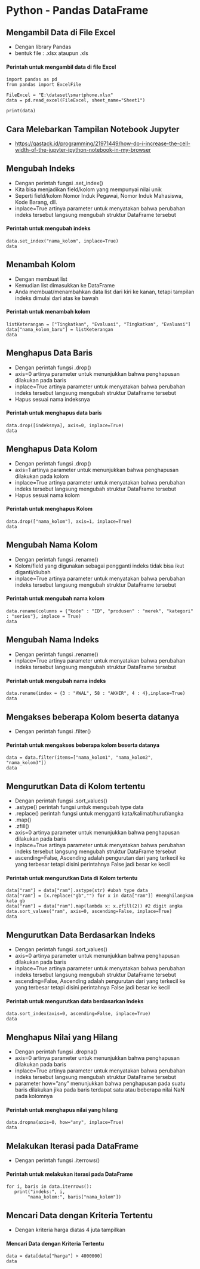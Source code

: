 
# Python - Pandas DataFrame

## Mengambil Data di File Excel
 - Dengan library Pandas
 - bentuk file : .xlsx ataupun .xls
 
#### Perintah untuk mengambil data di file Excel

```http
import pandas as pd
from pandas import ExcelFile

FileExcel = "E:\dataset\smartphone.xlsx"
data = pd.read_excel(FileExcel, sheet_name="Sheet1")

print(data)
```

## Cara Melebarkan Tampilan Notebook Jupyter 
 - https://qastack.id/programming/21971449/how-do-i-increase-the-cell-width-of-the-jupyter-ipython-notebook-in-my-browser


## Mengubah Indeks
 - Dengan perintah fungsi .set_index()
 - Kita bisa menjadikan field/kolom yang mempunyai nilai unik
 - Seperti field/kolom Nomor Induk Pegawai, Nomor Induk Mahasiswa, Kode Barang, dll.
 - inplace=True artinya parameter untuk menyatakan bahwa perubahan indeks tersebut langsung mengubah struktur DataFrame tersebut
 
 #### Perintah untuk mengubah indeks

```http
data.set_index("nama_kolom", inplace=True)
data
```

## Menambah Kolom
 - Dengan membuat list
 - Kemudian list dimasukkan ke DataFrame
 - Anda membuat/menambahkan data list dari kiri ke kanan, tetapi tampilan indeks dimulai dari atas ke bawah

 #### Perintah untuk menambah kolom

```http
listKeterangan = ["Tingkatkan", "Evaluasi", "Tingkatkan", "Evaluasi"]
data["nama_kolom_baru"] = listKeterangan
data
```

## Menghapus Data Baris 
 - Dengan perintah fungsi .drop()
 - axis=0 artinya parameter untuk menunjukkan bahwa penghapusan dilakukan pada baris
 - inplace=True artinya parameter untuk menyatakan bahwa perubahan indeks tersebut langsung mengubah struktur DataFrame tersebut
 - Hapus sesuai nama indeksnya

 #### Perintah untuk menghapus data baris

```http
data.drop([indeksnya], axis=0, inplace=True)
data
```

## Menghapus Data Kolom
 - Dengan perintah fungsi .drop()
 - axis=1 artinya parameter untuk menunjukkan bahwa penghapusan dilakukan pada kolom
 - inplace=True artinya parameter untuk menyatakan bahwa perubahan indeks tersebut langsung mengubah struktur DataFrame tersebut
 - Hapus sesuai nama kolom

 #### Perintah untuk menghapus Kolom

 ```http
data.drop(["nama_kolom"], axis=1, inplace=True)
data
```

## Mengubah Nama Kolom
 - Dengan perintah fungsi .rename()
 - Kolom/field yang digunakan sebagai pengganti indeks tidak bisa ikut diganti/diubah
 - inplace=True artinya parameter untuk menyatakan bahwa perubahan indeks tersebut langsung mengubah struktur DataFrame tersebut

 #### Perintah untuk mengubah nama kolom

 ```http
data.rename(columns = {"kode" : "ID", "produsen" : "merek", "kategori" : "series"}, inplace = True)
data
```

## Mengubah Nama Indeks
 - Dengan perintah fungsi .rename()
 - inplace=True artinya parameter untuk menyatakan bahwa perubahan indeks tersebut langsung mengubah struktur DataFrame tersebut

 #### Perintah untuk mengubah nama indeks

 ```http
data.rename(index = {3 : "AWAL", 58 : "AKHIR", 4 : 4},inplace=True) 
data
```

## Mengakses beberapa Kolom beserta datanya
 - Dengan perintah fungsi .filter()

 #### Perintah untuk mengakses beberapa kolom beserta datanya

 ```http
data = data.filter(items=["nama_kolom1", "nama_kolom2", "nama_kolom3"])
data
```

## Mengurutkan Data di Kolom tertentu
 - Dengan perintah fungsi .sort_values()
 - .astype() perintah fungsi untuk mengubah type data
 - .replace() perintah fungsi untuk mengganti kata/kalimat/huruf/angka
 - .map()
 - .zfill()
 - axis=0 artinya parameter untuk menunjukkan bahwa penghapusan dilakukan pada baris
 - inplace=True artinya parameter untuk menyatakan bahwa perubahan indeks tersebut langsung mengubah struktur DataFrame tersebut
 - ascending=False, Ascending adalah pengurutan dari yang terkecil ke yang terbesar tetapi disini perintahnya False jadi besar ke kecil

 #### Perintah untuk mengurutkan Data di Kolom tertentu

 ```http
data["ram"] = data["ram"].astype(str) #ubah type data
data["ram"] = [x.replace("gb","") for x in data["ram"]] #menghilangkan kata gb
data["ram"] = data["ram"].map(lambda x: x.zfill(2)) #2 digit angka
data.sort_values("ram", axis=0, ascending=False, inplace=True)
data
```

## Mengurutkan Data Berdasarkan Indeks
 - Dengan perintah fungsi .sort_values()
 - axis=0 artinya parameter untuk menunjukkan bahwa penghapusan dilakukan pada baris
 - inplace=True artinya parameter untuk menyatakan bahwa perubahan indeks tersebut langsung mengubah struktur DataFrame tersebut
 - ascending=False, Ascending adalah pengurutan dari yang terkecil ke yang terbesar tetapi disini perintahnya False jadi besar ke kecil
 
 #### Perintah untuk mengurutkan data berdasarkan Indeks

 ```http
data.sort_index(axis=0, ascending=False, inplace=True)
data
```

## Menghapus Nilai yang Hilang
 - Dengan perintah fungsi .dropna()
 - axis=0 artinya parameter untuk menunjukkan bahwa penghapusan dilakukan pada baris
 - inplace=True artinya parameter untuk menyatakan bahwa perubahan indeks tersebut langsung mengubah struktur DataFrame tersebut
 - parameter how=”any” menunjukkan bahwa penghapusan pada suatu baris dilakukan jika pada baris terdapat satu atau beberapa nilai NaN pada kolomnya
 
 #### Perintah untuk menghapus nilai yang hilang

 ```http
data.dropna(axis=0, how="any", inplace=True)
data
```

## Melakukan Iterasi pada DataFrame
 - Dengan perintah fungsi .iterrows()

 #### Perintah untuk melakukan iterasi pada DataFrame

 ```http
for i, baris in data.iterrows():
    print("indeks:", i, 
         "nama_kolom:", baris["nama_kolom"])
```

## Mencari Data dengan Kriteria Tertentu
 - Dengan kriteria harga diatas 4 juta tampilkan

 #### Mencari Data dengan Kriteria Tertentu

 ```http
data = data[data["harga"] > 4000000]
data
```
